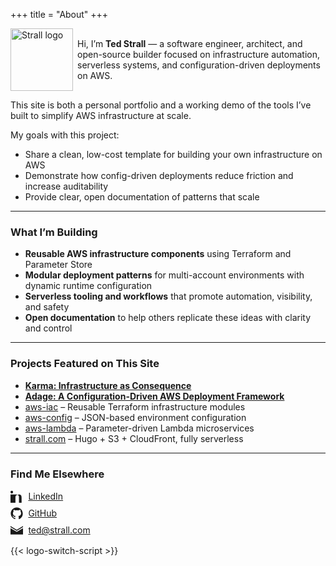 +++
title = "About"
+++

<p style="display: flex; align-items: center; gap: 0.5em;">
  <img
    class="theme-switch-logo"
    src="/assets/logo/logo-512x512.png"
    data-light="/assets/logo/logo-512x512.png"
    data-dark="/assets/logo/logo-512x512-inverted.png"
    style="width: 100px;"
    alt="Strall logo">
  <span>Hi, I’m <b>Ted Strall</b> — a software engineer, architect, and open-source builder focused on infrastructure automation, serverless systems, and configuration-driven deployments on AWS.</span>
</p>

This site is both a personal portfolio and a working demo of the tools I’ve built to simplify AWS infrastructure at scale.

My goals with this project:

- Share a clean, low-cost template for building your own infrastructure on AWS
- Demonstrate how config-driven deployments reduce friction and increase auditability
- Provide clear, open documentation of patterns that scale

---

### What I’m Building

- **Reusable AWS infrastructure components** using Terraform and Parameter Store
- **Modular deployment patterns** for multi-account environments with dynamic runtime configuration
- **Serverless tooling and workflows** that promote automation, visibility, and safety
- **Open documentation** to help others replicate these ideas with clarity and control

---

### Projects Featured on This Site

- [**Karma: Infrastructure as Consequence**](https://github.com/usekarma/karma)
- [**Adage: A Configuration-Driven AWS Deployment Framework**](https://github.com/usekarma/adage)
- [aws-iac](https://github.com/usekarma/aws-iac) – Reusable Terraform infrastructure modules
- [aws-config](https://github.com/usekarma/aws-config) – JSON-based environment configuration
- [aws-lambda](https://github.com/usekarma/aws-lambda) – Parameter-driven Lambda microservices
- [strall.com](https://strall.com) – Hugo + S3 + CloudFront, fully serverless

---

### Find Me Elsewhere

<ul style="list-style: none; padding-left: 0;">
  <!-- LinkedIn -->
  <li style="display: flex; align-items: center; gap: 0.6em; margin-bottom: 0.5em;">
    <svg xmlns="http://www.w3.org/2000/svg" width="20" height="20" fill="currentColor" viewBox="0 0 24 24">
      <path d="M4.98 3.5C4.98 4.88 3.88 6 2.5 6S0 4.88 0 3.5 1.12 1 2.5 1s2.48 1.12 2.48 2.5zM0 8h5v16H0V8zm7.5 0h4.8v2.2h.1c.67-1.3 2.3-2.2 3.9-2.2 4.2 0 5 2.8 5 6.4V24h-5V14.5c0-2.3-.04-5.2-3.17-5.2-3.17 0-3.65 2.5-3.65 5.1V24h-5V8z"/>
    </svg>
    <a href="https://www.linkedin.com/in/tedstrall/" target="_blank" rel="noopener">LinkedIn</a>
  </li>

  <!-- GitHub -->
  <li style="display: flex; align-items: center; gap: 0.6em; margin-bottom: 0.5em;">
    <svg xmlns="http://www.w3.org/2000/svg" width="20" height="20" fill="currentColor" viewBox="0 0 24 24">
      <path d="M12 .5C5.73.5.5 5.73.5 12.02c0 5.1 3.29 9.42 7.86 10.96.58.1.79-.25.79-.56 0-.28-.01-1.01-.02-1.99-3.2.69-3.88-1.55-3.88-1.55-.53-1.34-1.29-1.7-1.29-1.7-1.06-.72.08-.71.08-.71 1.17.08 1.78 1.2 1.78 1.2 1.04 1.77 2.72 1.26 3.38.97.11-.75.41-1.26.75-1.55-2.56-.29-5.26-1.28-5.26-5.72 0-1.26.45-2.29 1.2-3.1-.12-.29-.52-1.47.11-3.07 0 0 .97-.31 3.18 1.18a11.01 11.01 0 0 1 5.8 0C18.05 4.82 19 5.13 19 5.13c.63 1.6.23 2.78.12 3.07.75.81 1.19 1.84 1.19 3.1 0 4.45-2.7 5.42-5.28 5.7.42.36.8 1.09.8 2.2 0 1.58-.01 2.86-.01 3.24 0 .31.2.67.8.56A10.52 10.52 0 0 0 23.5 12c0-6.29-5.23-11.5-11.5-11.5z"/>
    </svg>
    <a href="https://github.com/usekarma" target="_blank" rel="noopener">GitHub</a>
  </li>

  <!-- Email -->
  <li style="display: flex; align-items: center; gap: 0.6em;">
    <svg xmlns="http://www.w3.org/2000/svg" width="20" height="20" fill="currentColor" viewBox="0 0 24 24">
      <path d="M12 13.065L0 6V4l12 7.065L24 4v2l-12 7.065zM0 8v12h24V8l-12 7.065L0 8z"/>
    </svg>
    <a href="mailto:ted@strall.com">ted@strall.com</a>
  </li>
</ul>

{{< logo-switch-script >}}
